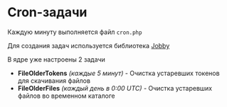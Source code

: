 # Cron-задачи
Каждую минуту выполняется файл `cron.php`

Для создания задач используется библиотека [Jobby](https://github.com/jobbyphp/jobby)

В ядре уже настроены 2 задачи
- **FileOlderTokens** *(каждые 5 минут)* - Очистка устаревших токенов для скачивания файлов
- **FileOlderFiles** *(каждый день в 0:00 UTC)* - Очистка устаревших файлов во временном каталоге